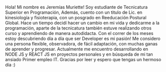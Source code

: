 Hola! Mi nombre es Jeremías Muriette! 
Soy estudiante de Tecnicatura Superior en Programación, 
Además, cuento con un titulo de Lic. en kinesiología y fisioterapia, con un posgrado en Reeducación Postural Global.
Hace un tiempo decidí hacer un cambio en mi vida y dedicarme a la programación, aparte de la tecnicatura también estuve realizando otros curso y aprendiendo de manera autodidacta.
Con el correr de los meses estoy descubriendo día a día que ser Developer es mi pasión! 
Me considero una persona flexible, observadora, de fácil adaptación, con muchas ganas de aprender y progresar.
Actualmente me encuentro desarrollando en NODE JS y REACT JS en proyectos personales y en búsqueda de mi tan ansiado Primer empleo IT.
Gracias por leer y espero que tengas un hermoso día :)
